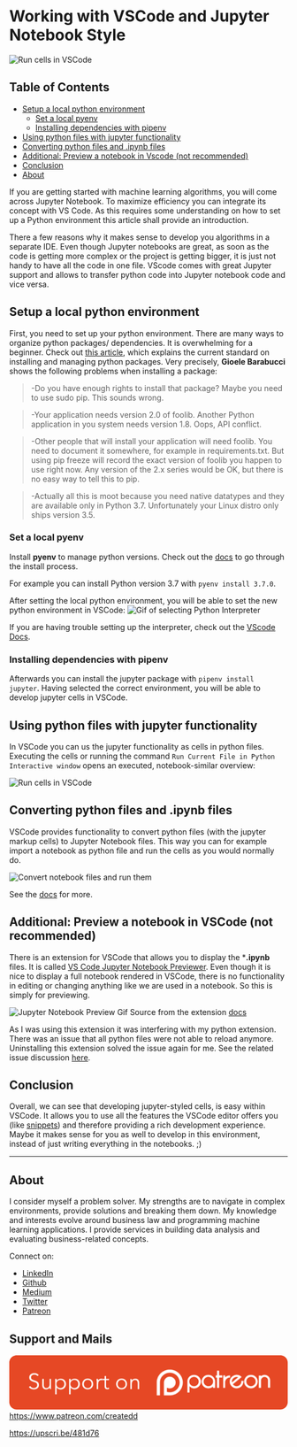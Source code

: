 # Working with VSCode and Jupyter Notebook Style

![Run cells in VSCode](http://g.recordit.co/JM7RyyjISc.gif)

## Table of Contents

  - [Setup a local python environment](#setup-a-local-python-environment)
    - [Set a local pyenv](#set-a-local-pyenv)
    - [Installing dependencies with pipenv](#installing-dependencies-with-pipenv)
  - [Using python files with jupyter functionality](#using-python-files-with-jupyter-functionality)
  - [Converting python files and .ipynb files](#converting-python-files-and-ipynb-files)
  - [Additional: Preview a notebook in Vscode (not recommended)](#additional-preview-a-notebook-in-vscode-not-recommended)
  - [Conclusion](#conclusion)
  - [About](#about)


If you are getting started with machine learning algorithms, you will come across Jupyter Notebook. To maximize efficiency you can integrate its concept with VS Code. As this requires some understanding on how to set up a Python environment this article shall provide an introduction.

There a few reasons why it makes sense to develop you algorithms in a separate IDE. Even though Jupyter notebooks are great, as soon as the code is getting more complex or the project is getting bigger, it is just not handy to have all the code in one file. VScode comes with great Jupyter support and allows to transfer python code into Jupyter notebook code and vice versa.


## Setup a local python environment

First, you need to set up your python environment. There are many ways to organize python packages/ dependencies. It is overwhelming for a beginner.
Check out [this article](https://gioele.io/pyenv-pipenv), which explains the current standard on installing and managing python packages. Very precisely, **Gioele Barabucci** shows the following problems when installing a package:

> -Do you have enough rights to install that package? Maybe you need to use sudo pip. This sounds wrong.

> -Your application needs version 2.0 of foolib. Another Python application in you system needs version 1.8. Oops, API conflict.

> -Other people that will install your application will need foolib. You need to document it somewhere, for example in requirements.txt. But using pip freeze will record the exact version of foolib you happen to use right now. Any version of the 2.x series would be OK, but there is no easy way to tell this to pip.

> -Actually all this is moot because you need native datatypes and they are available only in Python 3.7. Unfortunately your Linux distro only ships version 3.5.


### Set a local pyenv

Install **pyenv** to manage python versions. Check out the [docs](https://github.com/pyenv/pyenv) to go through the install process.

For example you can install Python version 3.7 with `pyenv install 3.7.0`.

After setting the local python environment, you will be able to set the new python environment in VSCode:
![Gif of selecting Python Interpreter](http://g.recordit.co/tRdnrOAMHu.gif)

If you are having trouble setting up the interpreter, check out the [VScode Docs](http://recordit.co/fxFECb7aby).

### Installing dependencies with pipenv

Afterwards you can install the jupyter package with `pipenv install jupyter`.
Having selected the correct environment, you will be able to develop jupyter cells in VSCode.

## Using python files with jupyter functionality

In VSCode you can us the jupyter functionality as cells in python files. Executing the cells or running the command `Run Current File in Python Interactive window` opens an executed, notebook-similar overview:

![Run cells in VSCode](http://g.recordit.co/JM7RyyjISc.gif)

## Converting python files and .ipynb files

VSCode provides functionality to convert python files (with the jupyter markup cells) to Jupyter Notebook files. This way you can for example import a notebook as python file and run the cells as you would normally do.

![Convert notebook files and run them](http://g.recordit.co/DndtyRoXaT.gif)

See the [docs](https://code.visualstudio.com/docs/python/jupyter-support#_export-a-jupyter-notebook) for more.


## Additional: Preview a notebook in VSCode (not recommended)

There is an extension for VSCode that allows you to display the ***.ipynb** files. It is called [VS Code Jupyter Notebook Previewer](https://marketplace.visualstudio.com/items?itemName=jithurjacob.nbpreviewer). Even though it is nice to display a full notebook rendered in VSCode, there is no functionality in editing or changing anything like we are used in a notebook. So this is simply for previewing.

![Jupyter Notebook Preview Gif](https://thumbs.gfycat.com/FarawayTerrificChameleon-max-14mb.gif)
Source from the extension [docs](https://marketplace.visualstudio.com/items?itemName=jithurjacob.nbpreviewer)

As I was using this extension it was interfering with my python extension. There was an issue that all python files were not able to reload anymore. Uninstalling this extension solved the issue again for me. See the related issue discussion [here](https://github.com/microsoft/vscode-python/issues/6392).

## Conclusion

Overall, we can see that developing jupyter-styled cells, is easy within VSCode. It allows you to use all the features the VSCode editor offers you (like [snippets](https://marketplace.visualstudio.com/items?itemName=SBSnippets.fastai-snippets)) and therefore providing a rich development experience.
Maybe it makes sense for you as well to develop in this environment, instead of just writing everything in the notebooks. ;) 

---

## About

I consider myself a problem solver. My strengths are to navigate in complex environments, provide solutions and breaking them down.
My knowledge and interests evolve around business law and programming machine learning applications.
I provide services in building data analysis and evaluating business-related concepts.

Connect on:
- [LinkedIn](https://www.linkedin.com/in/createdd)
- [Github](https://github.com/Createdd)
- [Medium](https://medium.com/@createdd)
- [Twitter](https://twitter.com/_createdd)
- [Patreon](https://www.patreon.com/createdd)

## Support and Mails

[![supportPatreon](../../patreonImg.png)](https://www.patreon.com/createdd)
https://www.patreon.com/createdd

https://upscri.be/481d76

<!-- Written by Daniel Deutsch -->